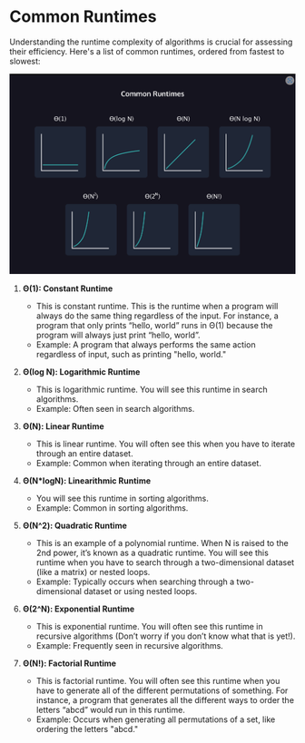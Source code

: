 # Common Runtimes

Understanding the runtime complexity of algorithms is crucial for assessing their efficiency. Here's a list of common runtimes, ordered from fastest to slowest:

![Image Alt Text](image.png)


1. **Θ(1): Constant Runtime**
   -  This is constant runtime. This is the runtime when a program will always do the same thing regardless of the input. For instance, a program that only prints “hello, world” runs in Θ(1) because the program will always just print “hello, world”.
   -  Example: A program that always performs the same action regardless of input, such as printing "hello, world."

2. **Θ(log N): Logarithmic Runtime**
   -  This is logarithmic runtime. You will see this runtime in search algorithms.
   -  Example: Often seen in search algorithms.

3. **Θ(N): Linear Runtime**
   -  This is linear runtime. You will often see this when you have to iterate through an entire dataset.
   -  Example: Common when iterating through an entire dataset.

4. **Θ(N*logN): Linearithmic Runtime**
   - You will see this runtime in sorting algorithms.
   - Example: Common in sorting algorithms.

6. **Θ(N^2): Quadratic Runtime**
   - This is an example of a polynomial runtime. When N is raised to the 2nd power, it’s known as a quadratic runtime. You will see this runtime when you have to search through a two-dimensional dataset (like a matrix) or nested loops.
   - Example: Typically occurs when searching through a two-dimensional dataset or using nested loops.

7. **Θ(2^N): Exponential Runtime**
   - This is exponential runtime. You will often see this runtime in recursive algorithms (Don’t worry if you don’t know what that is yet!).
   - Example: Frequently seen in recursive algorithms.

8. **Θ(N!): Factorial Runtime**
   - This is factorial runtime. You will often see this runtime when you have to generate all of the different permutations of something. For instance, a program that generates all the different ways to order the letters “abcd” would run in this runtime.
   - Example: Occurs when generating all permutations of a set, like ordering the letters "abcd."
  
  


